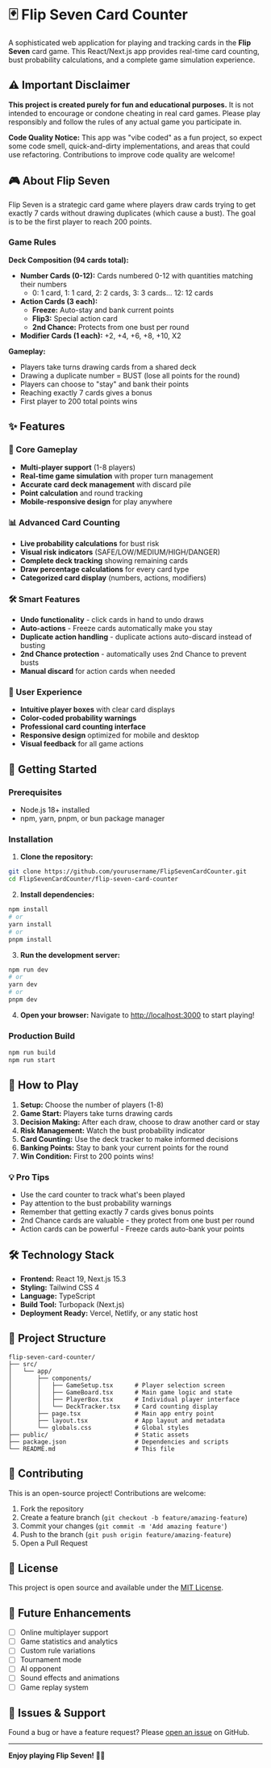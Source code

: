 # 🃏 Flip Seven Card Counter

A sophisticated web application for playing and tracking cards in the **Flip Seven** card game. This React/Next.js app provides real-time card counting, bust probability calculations, and a complete game simulation experience.

## ⚠️ Important Disclaimer

**This project is created purely for fun and educational purposes.** It is not intended to encourage or condone cheating in real card games. Please play responsibly and follow the rules of any actual game you participate in.

**Code Quality Notice:** This app was "vibe coded" as a fun project, so expect some code smell, quick-and-dirty implementations, and areas that could use refactoring. Contributions to improve code quality are welcome!

## 🎮 About Flip Seven

Flip Seven is a strategic card game where players draw cards trying to get exactly 7 cards without drawing duplicates (which cause a bust). The goal is to be the first player to reach 200 points.

### Game Rules

**Deck Composition (94 cards total):**

- **Number Cards (0-12):** Cards numbered 0-12 with quantities matching their numbers
  - 0: 1 card, 1: 1 card, 2: 2 cards, 3: 3 cards... 12: 12 cards
- **Action Cards (3 each):**
  - **Freeze:** Auto-stay and bank current points
  - **Flip3:** Special action card
  - **2nd Chance:** Protects from one bust per round
- **Modifier Cards (1 each):** +2, +4, +6, +8, +10, X2

**Gameplay:**

- Players take turns drawing cards from a shared deck
- Drawing a duplicate number = BUST (lose all points for the round)
- Players can choose to "stay" and bank their points
- Reaching exactly 7 cards gives a bonus
- First player to 200 total points wins

## ✨ Features

### 🎯 Core Gameplay

- **Multi-player support** (1-8 players)
- **Real-time game simulation** with proper turn management
- **Accurate card deck management** with discard pile
- **Point calculation** and round tracking
- **Mobile-responsive design** for play anywhere

### 📊 Advanced Card Counting

- **Live probability calculations** for bust risk
- **Visual risk indicators** (SAFE/LOW/MEDIUM/HIGH/DANGER)
- **Complete deck tracking** showing remaining cards
- **Draw percentage calculations** for every card type
- **Categorized card display** (numbers, actions, modifiers)

### 🛠️ Smart Features

- **Undo functionality** - click cards in hand to undo draws
- **Auto-actions** - Freeze cards automatically make you stay
- **Duplicate action handling** - duplicate actions auto-discard instead of busting
- **2nd Chance protection** - automatically uses 2nd Chance to prevent busts
- **Manual discard** for action cards when needed

### 🎨 User Experience

- **Intuitive player boxes** with clear card displays
- **Color-coded probability warnings**
- **Professional card counting interface**
- **Responsive design** optimized for mobile and desktop
- **Visual feedback** for all game actions

## 🚀 Getting Started

### Prerequisites

- Node.js 18+ installed
- npm, yarn, pnpm, or bun package manager

### Installation

1. **Clone the repository:**

```bash
git clone https://github.com/yourusername/FlipSevenCardCounter.git
cd FlipSevenCardCounter/flip-seven-card-counter
```

2. **Install dependencies:**

```bash
npm install
# or
yarn install
# or
pnpm install
```

3. **Run the development server:**

```bash
npm run dev
# or
yarn dev
# or
pnpm dev
```

4. **Open your browser:**
   Navigate to [http://localhost:3000](http://localhost:3000) to start playing!

### Production Build

```bash
npm run build
npm run start
```

## 🎲 How to Play

1. **Setup:** Choose the number of players (1-8)
2. **Game Start:** Players take turns drawing cards
3. **Decision Making:** After each draw, choose to draw another card or stay
4. **Risk Management:** Watch the bust probability indicator
5. **Card Counting:** Use the deck tracker to make informed decisions
6. **Banking Points:** Stay to bank your current points for the round
7. **Win Condition:** First to 200 points wins!

### 💡 Pro Tips

- Use the card counter to track what's been played
- Pay attention to the bust probability warnings
- Remember that getting exactly 7 cards gives bonus points
- 2nd Chance cards are valuable - they protect from one bust per round
- Action cards can be powerful - Freeze cards auto-bank your points

## 🛠️ Technology Stack

- **Frontend:** React 19, Next.js 15.3
- **Styling:** Tailwind CSS 4
- **Language:** TypeScript
- **Build Tool:** Turbopack (Next.js)
- **Deployment Ready:** Vercel, Netlify, or any static host

## 📁 Project Structure

```
flip-seven-card-counter/
├── src/
│   └── app/
│       ├── components/
│       │   ├── GameSetup.tsx      # Player selection screen
│       │   ├── GameBoard.tsx      # Main game logic and state
│       │   ├── PlayerBox.tsx      # Individual player interface
│       │   └── DeckTracker.tsx    # Card counting display
│       ├── page.tsx               # Main app entry point
│       ├── layout.tsx             # App layout and metadata
│       └── globals.css            # Global styles
├── public/                        # Static assets
├── package.json                   # Dependencies and scripts
└── README.md                      # This file
```

## 🤝 Contributing

This is an open-source project! Contributions are welcome:

1. Fork the repository
2. Create a feature branch (`git checkout -b feature/amazing-feature`)
3. Commit your changes (`git commit -m 'Add amazing feature'`)
4. Push to the branch (`git push origin feature/amazing-feature`)
5. Open a Pull Request

## 📝 License

This project is open source and available under the [MIT License](LICENSE).

## 🎯 Future Enhancements

- [ ] Online multiplayer support
- [ ] Game statistics and analytics
- [ ] Custom rule variations
- [ ] Tournament mode
- [ ] AI opponent
- [ ] Sound effects and animations
- [ ] Game replay system

## 🐛 Issues & Support

Found a bug or have a feature request? Please [open an issue](https://github.com/yourusername/FlipSevenCardCounter/issues) on GitHub.

---

**Enjoy playing Flip Seven! 🎲✨**

